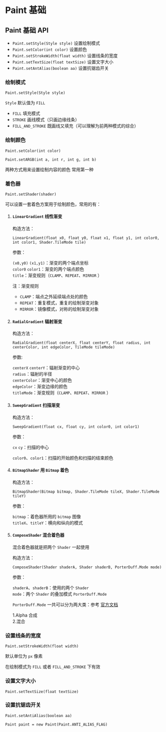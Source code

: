 # Paint 基础

## Paint 基础 API

- `Paint.setStyle(Style style)` 设置绘制模式
- `Paint.setColor(int color)` 设置颜色
- `Paint.setStrokeWidth(float width)` 设置线条的宽度
- `Paint.setTextSize(float textSize)` 设置文字大小
- `Paint.setAntAlias(boolean aa)` 设置抗锯齿开关

### 绘制模式

`Paint.setStyle(Style style)`

`Style` 默认值为 `FILL`

- `FILL` 填充模式
- `STROKE` 画线模式（只画边缘线条）
- `FILL_AND_STROKE` 既画线又填充（可以理解为前两种模式的综合）
  
### 绘制颜色

`Paint.setColor(int color)`

`Paint.setARGB(int a, int r, int g, int b)`

两种方式用来设置绘制内容的颜色 常用第一种

### 着色器

`Paint.setShader(shader)`

可以设置一套着色方案用于绘制颜色，常用的有：

1. #### `LinearGradient` 线性渐变  
   
   构造方法：

   `LinearGradient(float x0, float y0, float x1, float y1, int color0, int color1, Shader.TileMode tile)`  

   参数：  

   `(x0,y0)` `(x1,y1)`：渐变的两个端点坐标  
   `color0` `color1`：渐变的两个端点颜色  
   `title`：渐变规则（`CLAMP`、`REPEAT`、`MIRROR` ）  

    注：渐变规则
    
    - `CLAMP`：端点之外延续端点处的颜色
    - `REPEAT`：重复模式，重复的绘制渐变对象
    - `MIRROR`：镜像模式，对称的绘制渐变对象
  
2. #### `RadialGradient` 辐射渐变
   
     构造方法：  

   `RadialGradient(float centerX, float centerY, float radius, int centerColor, int edgeColor, TileMode tileMode)`  

   参数:  

   `centerX` `centerY`：辐射渐变的中心   
   `radius`：辐射的半径  
   `centerColor`：渐变中心的颜色  
   `edgeColor`：渐变边缘的颜色  
   `titleMode`：渐变规则（`CLAMP`、`REPEAT`、`MIRROR` ）


3. #### `SweepGradient` 扫描渐变  
   
   构造方法：  

   `SweepGradient(float cx, float cy, int color0, int color1)`  

   参数：  

   `cx` `cy`：扫描的中心  

   `color0`、`color1`：扫描的开始颜色和扫描的结束颜色

4. #### `BitmapShader` 用 `Bitmap` 着色  
   
   构造方法：

    `BitmapShader(Bitmap bitmap, Shader.TileMode tileX, Shader.TileMode tileY)`  

    参数：  

    `bitmap`：着色器所用的 `bitmap` 图像  
    `titleX`、`titleY`：横向和纵向的模式

5. #### `ComposeShader` 混合着色器
  
     混合着色器就是把两个 `Shader` 一起使用  
     
     构造方法：  

     `ComposeShader(Shader shaderA, Shader shaderB, PorterDuff.Mode mode)`  

     参数：  

     `shaderA`、`shaderB`：使用的两个 `Shader`  
     `mode`：两个 `Shader` 的叠加模式 `PorterDuff.Mode` 

      `PorterDuff.Mode` 一共可以分为两大类：参考 [官方文档](https://developer.android.com/reference/android/graphics/PorterDuff.Mode)  
      
      1.Alpha 合成  
      2.混合  

     


### 设置线条的宽度

`Paint.setStrokeWidth(float width)`

默认单位为 `px` 像素

在绘制模式为 `FILL` 或者 `FILL_AND_STROKE` 下有效

### 设置文字大小

`Paint.setTextSize(float textSize)`

### 设置抗锯齿开关

`Paint.setAntiAlias(boolean aa)`

`Paint paint = new Paint(Paint.ANTI_ALIAS_FLAG)`


